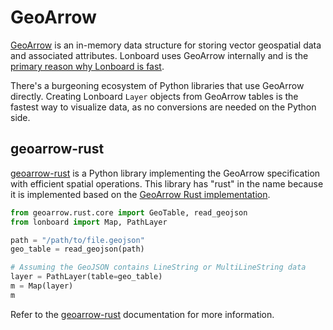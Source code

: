 # GeoArrow

[GeoArrow](https://geoarrow.org/) is an in-memory data structure for storing vector geospatial data and associated attributes. Lonboard uses GeoArrow internally and is the [primary reason why Lonboard is fast](../../how-it-works#how-is-it-so-fast).

There's a burgeoning ecosystem of Python libraries that use GeoArrow directly. Creating Lonboard `Layer` objects from GeoArrow tables is the fastest way to visualize data, as no conversions are needed on the Python side.

## geoarrow-rust

[geoarrow-rust](https://geoarrow.org/geoarrow-rs/python/latest/) is a Python library implementing the GeoArrow specification with efficient spatial operations. This library has "rust" in the name because it is implemented based on the [GeoArrow Rust implementation](https://geoarrow.org/geoarrow-rs/).

```py
from geoarrow.rust.core import GeoTable, read_geojson
from lonboard import Map, PathLayer

path = "/path/to/file.geojson"
geo_table = read_geojson(path)

# Assuming the GeoJSON contains LineString or MultiLineString data
layer = PathLayer(table=geo_table)
m = Map(layer)
m
```

Refer to the [geoarrow-rust](https://geoarrow.org/geoarrow-rs/python/latest/) documentation for more information.
